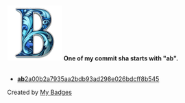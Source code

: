<img src="https://github.com/my-badges/my-badges/blob/master/badges/abc-commit/ab-commit.png?raw=true" alt="One of my commit sha starts with &quot;ab&quot;." title="One of my commit sha starts with &quot;ab&quot;." width="128">
<strong>One of my commit sha starts with &quot;ab&quot;.</strong>
<br><br>

- <a href="https://github.com/expr-lang/expr/commit/ab2a00b2a7935aa2bdb93ad298e026bdcff8b545"><strong>ab</strong>2a00b2a7935aa2bdb93ad298e026bdcff8b545</a>


Created by <a href="https://github.com/my-badges/my-badges">My Badges</a>